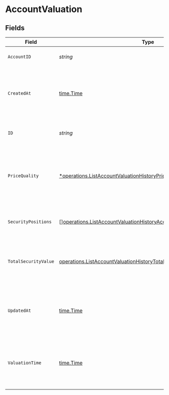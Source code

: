 # AccountValuation


## Fields

| Field                                                                                                                                                                                              | Type                                                                                                                                                                                               | Required                                                                                                                                                                                           | Description                                                                                                                                                                                        |
| -------------------------------------------------------------------------------------------------------------------------------------------------------------------------------------------------- | -------------------------------------------------------------------------------------------------------------------------------------------------------------------------------------------------- | -------------------------------------------------------------------------------------------------------------------------------------------------------------------------------------------------- | -------------------------------------------------------------------------------------------------------------------------------------------------------------------------------------------------- |
| `AccountID`                                                                                                                                                                                        | *string*                                                                                                                                                                                           | :heavy_check_mark:                                                                                                                                                                                 | Account unique identifier.                                                                                                                                                                         |
| `CreatedAt`                                                                                                                                                                                        | [time.Time](https://pkg.go.dev/time#Time)                                                                                                                                                          | :heavy_check_mark:                                                                                                                                                                                 | Date and time when the resource was created. [RFC 3339-5](https://datatracker.ietf.org/doc/html/rfc3339#section-5.6), [ISO8601 UTC](https://www.iso.org/iso-8601-date-and-time-format.html)        |
| `ID`                                                                                                                                                                                               | *string*                                                                                                                                                                                           | :heavy_check_mark:                                                                                                                                                                                 | Account valuation unique identifier.                                                                                                                                                               |
| `PriceQuality`                                                                                                                                                                                     | [*operations.ListAccountValuationHistoryPriceQuality](../../models/operations/listaccountvaluationhistorypricequality.md)                                                                          | :heavy_minus_sign:                                                                                                                                                                                 | Price quality used for the calculation of the account valuation.<br/>* EOD - end of day price                                                                                                      |
| `SecurityPositions`                                                                                                                                                                                | [][operations.ListAccountValuationHistoryAccountValuationSecurityPosition](../../models/operations/listaccountvaluationhistoryaccountvaluationsecurityposition.md)                                 | :heavy_minus_sign:                                                                                                                                                                                 | Positions associated with this account valuation.                                                                                                                                                  |
| `TotalSecurityValue`                                                                                                                                                                               | [operations.ListAccountValuationHistoryTotalSecurityValue](../../models/operations/listaccountvaluationhistorytotalsecurityvalue.md)                                                               | :heavy_check_mark:                                                                                                                                                                                 | Entity representing the monetary value by amount and currency.                                                                                                                                     |
| `UpdatedAt`                                                                                                                                                                                        | [time.Time](https://pkg.go.dev/time#Time)                                                                                                                                                          | :heavy_check_mark:                                                                                                                                                                                 | Date and time when the resource was last updated. [RFC 3339-5](https://datatracker.ietf.org/doc/html/rfc3339#section-5.6), [ISO8601 UTC](https://www.iso.org/iso-8601-date-and-time-format.html)   |
| `ValuationTime`                                                                                                                                                                                    | [time.Time](https://pkg.go.dev/time#Time)                                                                                                                                                          | :heavy_check_mark:                                                                                                                                                                                 | Date and time as of which the value was calculated. [RFC 3339-5](https://datatracker.ietf.org/doc/html/rfc3339#section-5.6), [ISO8601 UTC](https://www.iso.org/iso-8601-date-and-time-format.html) |